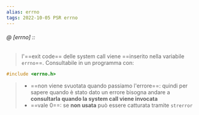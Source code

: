 ```yaml
---
alias: errno
tags: 2022-10-05 PSR errno
---
```


###### @ [errno] ::
> l'==exit code== delle system call viene ==inserito nella variabile `errno`==. Consultabile in un programma con:
```c
#include <errno.h>
```
> - ==non viene svuotata quando passiamo l'errore==: quindi per sapere quando è stato dato un errore bisogna andare a **consultarla quando la system call viene invocata**
> - ==vale 0==: se **non usata**
> può essere catturata tramite `strerror`
<!--ID: 1671879707806-->
